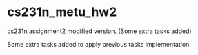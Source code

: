 # cs231n_metu_hw2
cs231n assignment2 modified version. (Some extra tasks added)

Some extra tasks added to apply previous tasks implementation.
